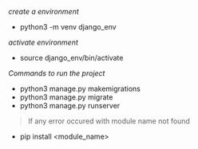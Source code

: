 _create a environment_

- python3 -m venv django_env

_activate environment_

- source django_env/bin/activate

_Commands to run the project_
- python3 manage.py makemigrations
- python3 manage.py migrate 
- python3 manage.py runserver



> If any error occured with module name not found
- pip install <module_name>
